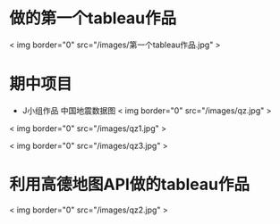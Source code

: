 # 做的第一个tableau作品
< img border="0" src="/images/第一个tableau作品.jpg" >

# 期中项目
* J小组作品 中国地震数据图
< img border="0" src="/images/qz.jpg" >

< img border="0" src="/images/qz1.jpg" >

< img border="0" src="/images/qz3.jpg" >

# 利用高德地图API做的tableau作品

< img border="0" src="/images/qz2.jpg" >